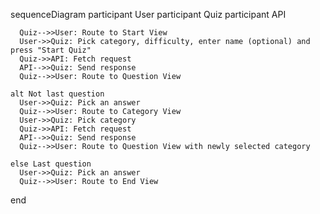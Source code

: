 sequenceDiagram
participant User
participant Quiz
participant API

      Quiz-->>User: Route to Start View
      User->>Quiz: Pick category, difficulty, enter name (optional) and press "Start Quiz"
      Quiz->>API: Fetch request
      API-->>Quiz: Send response
      Quiz-->>User: Route to Question View

    alt Not last question
      User->>Quiz: Pick an answer
      Quiz-->>User: Route to Category View
      User->>Quiz: Pick category
      Quiz->>API: Fetch request
      API-->>Quiz: Send response
      Quiz-->>User: Route to Question View with newly selected category

    else Last question
      User->>Quiz: Pick an answer
      Quiz-->>User: Route to End View

end
